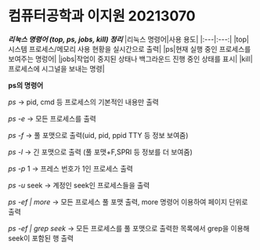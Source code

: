 # 컴퓨터공학과 이지원 20213070


***리눅스 명령어 (top, ps, jobs, kill) 정리***
|리눅스 명령어|사용 용도|
|:---|:---:|
|top|시스템 프로세스/메모리 사용 현황을 실시간으로 출력|
|ps|현재 실행 중인 프로세스를 보여주는 명렁어|
|jobs|작업이 중지된 상태나 백그라운드 진행 중인 상태를 표시|
|kill|프로세스에 시그널을 보내는 명령|

**ps의 명령어**



*ps* -> pid, cmd 등 프로세스의 기본적인 내용만 출력


*ps -e* -> 모든 프로세스를 출력


*ps -f* -> 풀 포맷으로 출력(uid, pid, ppid TTY 등 정보 보여줌)


*ps -l* -> 긴 포맷으로 출력 (풀 포맷+F,SPRI 등 정보를 더 보여줌)


*ps -p* 1 -> 프레스 번호가 1인 프로세스 출력


*ps -u* seek -> 계정인 seek인 프로세스들을 출력


*ps -ef | more* -> 모든 프로세스 풀 포맷 출력, more 명령어 이용하여 페이지 단위로 출력


*ps -ef | grep seek* -> 모든 프로세스를 풀 포맷으로 출력한 목록에서 grep을 이용해 seek이 포함된 행 출력
